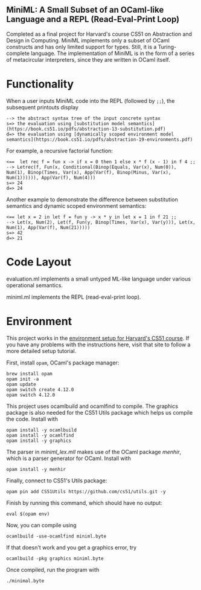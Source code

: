 
## MiniML: A Small Subset of an OCaml-like Language and a REPL (Read-Eval-Print Loop)

Completed as a final project for Harvard's course CS51 on Abstraction and Design in Computing. MiniML implements only a subset of OCaml constructs and has only limited support for types. Still, it is a Turing-complete language. The implementation of MiniML is in the form of a series of metacircular interpreters, since they are written in OCaml itself.

# Functionality
When a user inputs MiniML code into the REPL (followed by `;;`), the subsequent printouts display

```
--> the abstract syntax tree of the input concrete syntax
s=> the evaluation using [substitution model semantics](https://book.cs51.io/pdfs/abstraction-13-substitution.pdf)
d=> the evaluation using [dynamically scoped environment model semantics](https://book.cs51.io/pdfs/abstraction-19-environments.pdf)
```

For example, a recursive factorial function:
```
<==  let rec f = fun x -> if x = 0 then 1 else x * f (x - 1) in f 4 ;;
--> Letrec(f, Fun(x, Conditional(Binop(Equals, Var(x), Num(0)), Num(1), Binop(Times, Var(x), App(Var(f), Binop(Minus, Var(x), Num(1)))))), App(Var(f), Num(4)))
s=> 24
d=> 24
```

Another example to demonstrate the difference between substitution semantics and dynamic scoped environment semantics:
```
<== let x = 2 in let f = fun y -> x * y in let x = 1 in f 21 ;;
--> Let(x, Num(2), Let(f, Fun(y, Binop(Times, Var(x), Var(y))), Let(x, Num(1), App(Var(f), Num(21)))))
s=> 42 
d=> 21
```

# Code Layout
evaluation.ml implements a small untyped ML-like language under
various operational semantics.

miniml.ml implements the REPL (read-eval-print loop).

# Environment
This project works in the [environment setup for Harvard's CS51 course](https://cs51.io/handouts/setup/). If you have any problems with the instructions here, visit that site to follow a more detailed setup tutorial.

First, install `opam`, OCaml's package manager:
```
brew install opam
opam init -a
opam update
opam switch create 4.12.0
opam switch 4.12.0
```

This project uses ocamlbuild and ocamlfind to compile. The graphics package is also needed for the CS51 Utils package which helps us compile the code. Install with
```
opam install -y ocamlbuild
opam install -y ocamlfind
opam install -y graphics
```

The parser in _miniml_lex.mll_ makes use of the OCaml package _menhir_, which is a parser generator for OCaml. 
Install with 
```
opam install -y menhir
```

Finally, connect to CS51's Utils package:
```
opam pin add CS51Utils https://github.com/cs51/utils.git -y
```

Finish by running this command, which should have no output:
```
eval $(opam env)
```

Now, you can compile using 
```
ocamlbuild -use-ocamlfind miniml.byte
```
If that doesn't work and you get a graphics error, try 
```
ocamlbuild -pkg graphics miniml.byte
```
Once compiled, run the program with 
```
./minimal.byte
```

